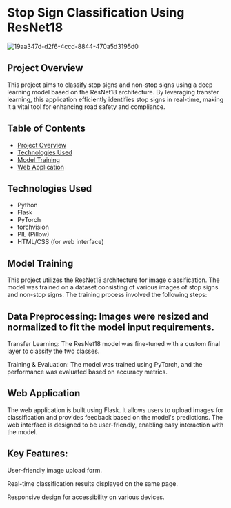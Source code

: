 # Stop Sign Classification Using ResNet18

![19aa347d-d2f6-4ccd-8844-470a5d3195d0](https://github.com/user-attachments/assets/03f9ef07-59b9-4d83-b632-78217d60a29d)
  

## Project Overview

This project aims to classify stop signs and non-stop signs using a deep learning model based on the ResNet18 architecture. By leveraging transfer learning, this application efficiently identifies stop signs in real-time, making it a vital tool for enhancing road safety and compliance.

## Table of Contents

- [Project Overview](#project-overview)
- [Technologies Used](#technologies-used)
- [Model Training](#model-training)
- [Web Application](#web-application)

## Technologies Used

- Python
- Flask
- PyTorch
- torchvision
- PIL (Pillow)
- HTML/CSS (for web interface)

## Model Training
This project utilizes the ResNet18 architecture for image classification. The model was trained on a dataset consisting of various images of stop signs and non-stop signs. The training process involved the following steps:

## Data Preprocessing: Images were resized and normalized to fit the model input requirements.
Transfer Learning: The ResNet18 model was fine-tuned with a custom final layer to classify the two classes.

Training & Evaluation: The model was trained using PyTorch, and the performance was evaluated based on accuracy metrics.


## Web Application
The web application is built using Flask. It allows users to upload images for classification and provides feedback based on the model's predictions. The web interface is designed to be user-friendly, enabling easy interaction with the model.

## Key Features:

User-friendly image upload form.

Real-time classification results displayed on the same page.

Responsive design for accessibility on various devices.
